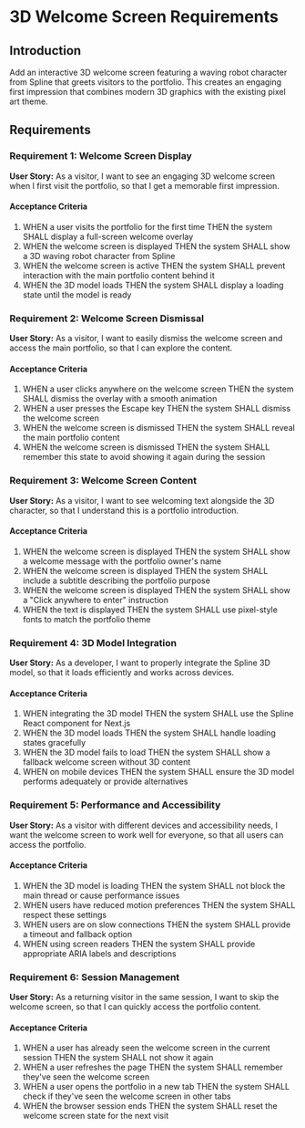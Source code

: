 # 3D Welcome Screen Requirements

## Introduction

Add an interactive 3D welcome screen featuring a waving robot character from Spline that greets visitors to the portfolio. This creates an engaging first impression that combines modern 3D graphics with the existing pixel art theme.

## Requirements

### Requirement 1: Welcome Screen Display

**User Story:** As a visitor, I want to see an engaging 3D welcome screen when I first visit the portfolio, so that I get a memorable first impression.

#### Acceptance Criteria

1. WHEN a user visits the portfolio for the first time THEN the system SHALL display a full-screen welcome overlay
2. WHEN the welcome screen is displayed THEN the system SHALL show a 3D waving robot character from Spline
3. WHEN the welcome screen is active THEN the system SHALL prevent interaction with the main portfolio content behind it
4. WHEN the 3D model loads THEN the system SHALL display a loading state until the model is ready

### Requirement 2: Welcome Screen Dismissal

**User Story:** As a visitor, I want to easily dismiss the welcome screen and access the main portfolio, so that I can explore the content.

#### Acceptance Criteria

1. WHEN a user clicks anywhere on the welcome screen THEN the system SHALL dismiss the overlay with a smooth animation
2. WHEN a user presses the Escape key THEN the system SHALL dismiss the welcome screen
3. WHEN the welcome screen is dismissed THEN the system SHALL reveal the main portfolio content
4. WHEN the welcome screen is dismissed THEN the system SHALL remember this state to avoid showing it again during the session

### Requirement 3: Welcome Screen Content

**User Story:** As a visitor, I want to see welcoming text alongside the 3D character, so that I understand this is a portfolio introduction.

#### Acceptance Criteria

1. WHEN the welcome screen is displayed THEN the system SHALL show a welcome message with the portfolio owner's name
2. WHEN the welcome screen is displayed THEN the system SHALL include a subtitle describing the portfolio purpose
3. WHEN the welcome screen is displayed THEN the system SHALL show a "Click anywhere to enter" instruction
4. WHEN the text is displayed THEN the system SHALL use pixel-style fonts to match the portfolio theme

### Requirement 4: 3D Model Integration

**User Story:** As a developer, I want to properly integrate the Spline 3D model, so that it loads efficiently and works across devices.

#### Acceptance Criteria

1. WHEN integrating the 3D model THEN the system SHALL use the Spline React component for Next.js
2. WHEN the 3D model loads THEN the system SHALL handle loading states gracefully
3. WHEN the 3D model fails to load THEN the system SHALL show a fallback welcome screen without 3D content
4. WHEN on mobile devices THEN the system SHALL ensure the 3D model performs adequately or provide alternatives

### Requirement 5: Performance and Accessibility

**User Story:** As a visitor with different devices and accessibility needs, I want the welcome screen to work well for everyone, so that all users can access the portfolio.

#### Acceptance Criteria

1. WHEN the 3D model is loading THEN the system SHALL not block the main thread or cause performance issues
2. WHEN users have reduced motion preferences THEN the system SHALL respect these settings
3. WHEN users are on slow connections THEN the system SHALL provide a timeout and fallback option
4. WHEN using screen readers THEN the system SHALL provide appropriate ARIA labels and descriptions

### Requirement 6: Session Management

**User Story:** As a returning visitor in the same session, I want to skip the welcome screen, so that I can quickly access the portfolio content.

#### Acceptance Criteria

1. WHEN a user has already seen the welcome screen in the current session THEN the system SHALL not show it again
2. WHEN a user refreshes the page THEN the system SHALL remember they've seen the welcome screen
3. WHEN a user opens the portfolio in a new tab THEN the system SHALL check if they've seen the welcome screen in other tabs
4. WHEN the browser session ends THEN the system SHALL reset the welcome screen state for the next visit